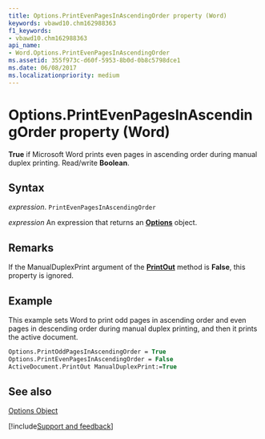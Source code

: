 ```yaml
---
title: Options.PrintEvenPagesInAscendingOrder property (Word)
keywords: vbawd10.chm162988363
f1_keywords:
- vbawd10.chm162988363
api_name:
- Word.Options.PrintEvenPagesInAscendingOrder
ms.assetid: 355f973c-d60f-5953-8b0d-0b8c5798dce1
ms.date: 06/08/2017
ms.localizationpriority: medium
---
```



# Options.PrintEvenPagesInAscendingOrder property (Word)

 **True** if Microsoft Word prints even pages in ascending order during manual duplex printing. Read/write **Boolean**.


## Syntax

_expression_. `PrintEvenPagesInAscendingOrder`

 _expression_ An expression that returns an **[Options](Word.Options.md)** object.


## Remarks

If the ManualDuplexPrint argument of the **[PrintOut](Word.Application.PrintOut.md)** method is **False**, this property is ignored.


## Example

This example sets Word to print odd pages in ascending order and even pages in descending order during manual duplex printing, and then it prints the active document.


```vb
Options.PrintOddPagesInAscendingOrder = True 
Options.PrintEvenPagesInAscendingOrder = False 
ActiveDocument.PrintOut ManualDuplexPrint:=True
```


## See also


[Options Object](Word.Options.md)

[!include[Support and feedback](~/includes/feedback-boilerplate.md)]